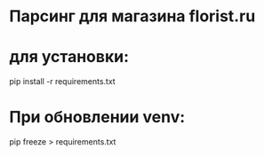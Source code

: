 # Парсинг для магазина florist.ru

# для установки:
pip install -r requirements.txt
# При обновлении venv:
pip freeze > requirements.txt
